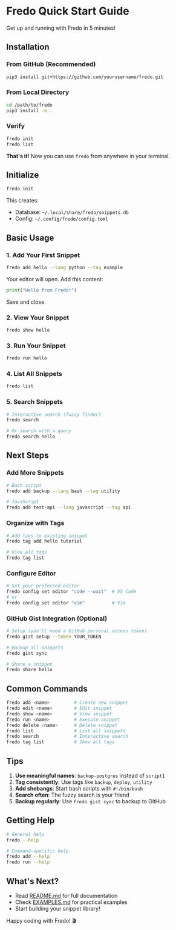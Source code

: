 # Fredo Quick Start Guide

Get up and running with Fredo in 5 minutes!

## Installation

### From GitHub (Recommended)

```bash
pip3 install git+https://github.com/yourusername/fredo.git
```

### From Local Directory

```bash
cd /path/to/fredo
pip3 install -e .
```

### Verify

```bash
fredo init
fredo list
```

**That's it!** Now you can use `fredo` from anywhere in your terminal.

## Initialize

```bash
fredo init
```

This creates:
- Database: `~/.local/share/fredo/snippets.db`
- Config: `~/.config/fredo/config.toml`

## Basic Usage

### 1. Add Your First Snippet

```bash
fredo add hello --lang python --tag example
```

Your editor will open. Add this content:
```python
print("Hello from Fredo!")
```
Save and close.

### 2. View Your Snippet

```bash
fredo show hello
```

### 3. Run Your Snippet

```bash
fredo run hello
```

### 4. List All Snippets

```bash
fredo list
```

### 5. Search Snippets

```bash
# Interactive search (fuzzy finder)
fredo search

# Or search with a query
fredo search hello
```

## Next Steps

### Add More Snippets

```bash
# Bash script
fredo add backup --lang bash --tag utility

# JavaScript
fredo add test-api --lang javascript --tag api
```

### Organize with Tags

```bash
# Add tags to existing snippet
fredo tag add hello tutorial

# View all tags
fredo tag list
```

### Configure Editor

```bash
# Set your preferred editor
fredo config set editor "code --wait"  # VS Code
# or
fredo config set editor "vim"          # Vim
```

### GitHub Gist Integration (Optional)

```bash
# Setup (you'll need a GitHub personal access token)
fredo gist setup --token YOUR_TOKEN

# Backup all snippets
fredo gist sync

# Share a snippet
fredo share hello
```

## Common Commands

```bash
fredo add <name>         # Create new snippet
fredo edit <name>        # Edit snippet
fredo show <name>        # View snippet
fredo run <name>         # Execute snippet
fredo delete <name>      # Delete snippet
fredo list               # List all snippets
fredo search             # Interactive search
fredo tag list           # Show all tags
```

## Tips

1. **Use meaningful names**: `backup-postgres` instead of `script1`
2. **Tag consistently**: Use tags like `backup`, `deploy`, `utility`
3. **Add shebangs**: Start bash scripts with `#!/bin/bash`
4. **Search often**: The fuzzy search is your friend
5. **Backup regularly**: Use `fredo gist sync` to backup to GitHub

## Getting Help

```bash
# General help
fredo --help

# Command-specific help
fredo add --help
fredo run --help
```

## What's Next?

- Read [README.md](../README.md) for full documentation
- Check [EXAMPLES.md](EXAMPLES.md) for practical examples
- Start building your snippet library!

Happy coding with Fredo! 🎬

